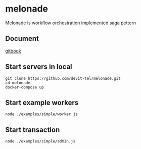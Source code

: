 #  melonade

Melonade is workflow orchestration implemented saga pettern

## Document
[gitbook](https://app.gitbook.com/@tosbodesz/s/melonade/)

## Start servers in local

    git clone https://github.com/devit-tel/melonade.git
    cd melonade
    docker-compose up

## Start example workers
    node ./examples/simple/worker.js

## Start transaction
    node ./examples/simple/admin.js
